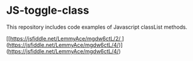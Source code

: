 # JS-toggle-class

This repository includes code examples of Javascript classList methods.

[[[https://jsfiddle.net/LemmyAce/mgdw6ctL/2/
](https://jsfiddle.net/LemmyAce/mgdw6ctL/4/)](https://jsfiddle.net/LemmyAce/mgdw6ctL/4/)](https://jsfiddle.net/LemmyAce/mgdw6ctL/4/)
